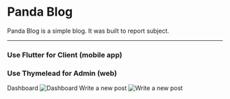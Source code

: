 # Panda Blog
Panda Blog is a simple blog. It was built to report subject.

----
### Use Flutter for Client (mobile app)

### Use Thymelead for Admin (web)
Dashboard
![Dashboard](https://i.imgur.com/8dtIDGM.png?classes=shadow)
Write a new post
![Write a new post](https://i.imgur.com/FVVbAj5.png?classes=shadow)
